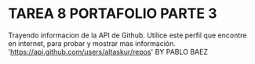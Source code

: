 # TAREA 8 PORTAFOLIO PARTE 3
Trayendo informacion de la API de Github.
Utilice este perfil que encontre en internet, para probar y mostrar mas información.
'https://api.github.com/users/altaskur/repos'
BY PABLO BAEZ